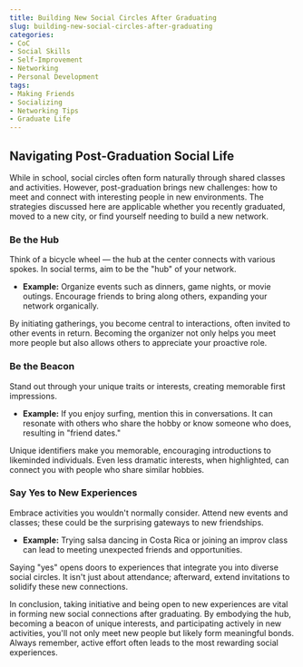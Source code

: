 ```yaml
---
title: Building New Social Circles After Graduating
slug: building-new-social-circles-after-graduating
categories:
- CoC
- Social Skills
- Self-Improvement
- Networking
- Personal Development
tags:
- Making Friends
- Socializing
- Networking Tips
- Graduate Life
---
```


## Navigating Post-Graduation Social Life

While in school, social circles often form naturally through shared classes and activities. However, post-graduation brings new challenges: how to meet and connect with interesting people in new environments. The strategies discussed here are applicable whether you recently graduated, moved to a new city, or find yourself needing to build a new network.

### Be the Hub

Think of a bicycle wheel — the hub at the center connects with various spokes. In social terms, aim to be the "hub" of your network.

- **Example:** Organize events such as dinners, game nights, or movie outings. Encourage friends to bring along others, expanding your network organically.

By initiating gatherings, you become central to interactions, often invited to other events in return. Becoming the organizer not only helps you meet more people but also allows others to appreciate your proactive role.

### Be the Beacon

Stand out through your unique traits or interests, creating memorable first impressions.

- **Example:** If you enjoy surfing, mention this in conversations. It can resonate with others who share the hobby or know someone who does, resulting in "friend dates."

Unique identifiers make you memorable, encouraging introductions to likeminded individuals. Even less dramatic interests, when highlighted, can connect you with people who share similar hobbies.

### Say Yes to New Experiences

Embrace activities you wouldn't normally consider. Attend new events and classes; these could be the surprising gateways to new friendships.

- **Example:** Trying salsa dancing in Costa Rica or joining an improv class can lead to meeting unexpected friends and opportunities.

Saying "yes" opens doors to experiences that integrate you into diverse social circles. It isn't just about attendance; afterward, extend invitations to solidify these new connections.

In conclusion, taking initiative and being open to new experiences are vital in forming new social connections after graduating. By embodying the hub, becoming a beacon of unique interests, and participating actively in new activities, you'll not only meet new people but likely form meaningful bonds. Always remember, active effort often leads to the most rewarding social experiences.
